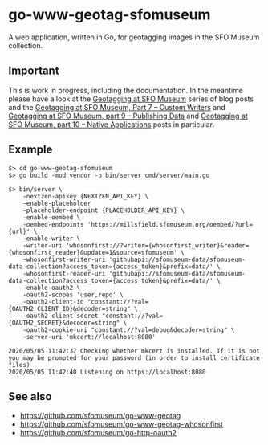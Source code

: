 # go-www-geotag-sfomuseum

A web application, written in Go, for geotagging images in the SFO Museum collection.

## Important

This is work in progress, including the documentation. In the meantime please have a look at the [Geotagging at SFO Museum](https://millsfield.sfomuseum.org/blog/tags/geotagging) series of blog posts and the [Geotagging at SFO Museum, Part 7 – Custom Writers](https://millsfield.sfomuseum.org/blog/2020/05/01/geotagging-custom-writers/) and [Geotagging at SFO Museum, part 9 – Publishing Data](https://millsfield.sfomuseum.org/blog/2020/05/07/geotagging-publishing/) and [Geotagging at SFO Museum, part 10 – Native Applications](https://millsfield.sfomuseum.org/blog/2020/05/18/geotagging-native/) posts in particular.

## Example

```
$> cd go-www-geotag-sfomuseum
$> go build -mod vendor -p bin/server cmd/server/main.go

$> bin/server \
	-nextzen-apikey {NEXTZEN_API_KEY} \
	-enable-placeholder
	-placeholder-endpoint {PLACEHOLDER_API_KEY} \
	-enable-oembed \
	-oembed-endpoints 'https://millsfield.sfomuseum.org/oembed/?url={url}' \
	-enable-writer \
	-writer-uri 'whosonfirst://?writer={whosonfirst_writer}&reader={whosonfirst_reader}&update=1&source=sfomuseum' \
	-whosonfirst-writer-uri 'githubapi://sfomuseum-data/sfomuseum-data-collection?access_token={access_token}&prefix=data/' \
	-whosonfirst-reader-uri 'githubapi://sfomuseum-data/sfomuseum-data-collection?access_token={access_token}&prefix=data/' \
	-enable-oauth2 \
	-oauth2-scopes 'user,repo' \
	-oauth2-client-id "constant://?val={OAUTH2_CLIENT_ID}&decoder=string" \
	-oauth2-client-secret "constant://?val={OAUTH2_SECRET}&decoder=string" \
	-oauth2-cookie-uri "constant://?val=debug&decoder=string" \
	-server-uri 'mkcert://localhost:8080'
	
2020/05/05 11:42:37 Checking whether mkcert is installed. If it is not you may be prompted for your password (in order to install certificate files)
2020/05/05 11:42:40 Listening on https://localhost:8080
```

## See also

* https://github.com/sfomuseum/go-www-geotag
* https://github.com/sfomuseum/go-www-geotag-whosonfirst
* https://github.com/sfomuseum/go-http-oauth2
